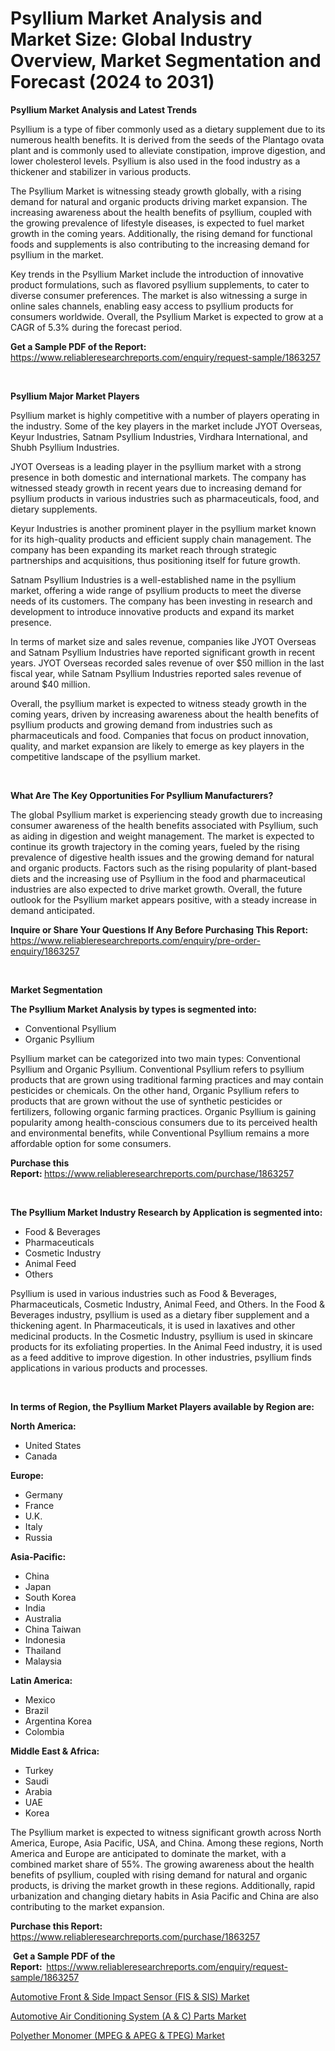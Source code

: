 <p><h1>Psyllium Market Analysis and Market Size: Global Industry Overview, Market Segmentation and Forecast (2024 to 2031)</h1></p><p><strong>Psyllium Market Analysis and Latest Trends</strong></p>
<p><p>Psyllium is a type of fiber commonly used as a dietary supplement due to its numerous health benefits. It is derived from the seeds of the Plantago ovata plant and is commonly used to alleviate constipation, improve digestion, and lower cholesterol levels. Psyllium is also used in the food industry as a thickener and stabilizer in various products.</p><p>The Psyllium Market is witnessing steady growth globally, with a rising demand for natural and organic products driving market expansion. The increasing awareness about the health benefits of psyllium, coupled with the growing prevalence of lifestyle diseases, is expected to fuel market growth in the coming years. Additionally, the rising demand for functional foods and supplements is also contributing to the increasing demand for psyllium in the market.</p><p>Key trends in the Psyllium Market include the introduction of innovative product formulations, such as flavored psyllium supplements, to cater to diverse consumer preferences. The market is also witnessing a surge in online sales channels, enabling easy access to psyllium products for consumers worldwide. Overall, the Psyllium Market is expected to grow at a CAGR of 5.3% during the forecast period.</p></p>
<p><strong>Get a Sample PDF of the Report:&nbsp;</strong> <a href="https://www.reliableresearchreports.com/enquiry/request-sample/1863257">https://www.reliableresearchreports.com/enquiry/request-sample/1863257</a></p>
<p>&nbsp;</p>
<p><strong>Psyllium Major Market Players</strong></p>
<p><p>Psyllium market is highly competitive with a number of players operating in the industry. Some of the key players in the market include JYOT Overseas, Keyur Industries, Satnam Psyllium Industries, Virdhara International, and Shubh Psyllium Industries.</p><p>JYOT Overseas is a leading player in the psyllium market with a strong presence in both domestic and international markets. The company has witnessed steady growth in recent years due to increasing demand for psyllium products in various industries such as pharmaceuticals, food, and dietary supplements.</p><p>Keyur Industries is another prominent player in the psyllium market known for its high-quality products and efficient supply chain management. The company has been expanding its market reach through strategic partnerships and acquisitions, thus positioning itself for future growth.</p><p>Satnam Psyllium Industries is a well-established name in the psyllium market, offering a wide range of psyllium products to meet the diverse needs of its customers. The company has been investing in research and development to introduce innovative products and expand its market presence.</p><p>In terms of market size and sales revenue, companies like JYOT Overseas and Satnam Psyllium Industries have reported significant growth in recent years. JYOT Overseas recorded sales revenue of over $50 million in the last fiscal year, while Satnam Psyllium Industries reported sales revenue of around $40 million.</p><p>Overall, the psyllium market is expected to witness steady growth in the coming years, driven by increasing awareness about the health benefits of psyllium products and growing demand from industries such as pharmaceuticals and food. Companies that focus on product innovation, quality, and market expansion are likely to emerge as key players in the competitive landscape of the psyllium market.</p></p>
<p>&nbsp;</p>
<p><strong>What Are The Key Opportunities For Psyllium Manufacturers?</strong></p>
<p><p>The global Psyllium market is experiencing steady growth due to increasing consumer awareness of the health benefits associated with Psyllium, such as aiding in digestion and weight management. The market is expected to continue its growth trajectory in the coming years, fueled by the rising prevalence of digestive health issues and the growing demand for natural and organic products. Factors such as the rising popularity of plant-based diets and the increasing use of Psyllium in the food and pharmaceutical industries are also expected to drive market growth. Overall, the future outlook for the Psyllium market appears positive, with a steady increase in demand anticipated.</p></p>
<p><strong>Inquire or Share Your Questions If Any Before Purchasing This Report:</strong> <a href="https://www.reliableresearchreports.com/enquiry/pre-order-enquiry/1863257">https://www.reliableresearchreports.com/enquiry/pre-order-enquiry/1863257</a></p>
<p>&nbsp;</p>
<p><strong>Market Segmentation</strong></p>
<p><strong>The Psyllium Market Analysis by types is segmented into:</strong></p>
<p><ul><li>Conventional Psyllium</li><li>Organic Psyllium</li></ul></p>
<p><p>Psyllium market can be categorized into two main types: Conventional Psyllium and Organic Psyllium. Conventional Psyllium refers to psyllium products that are grown using traditional farming practices and may contain pesticides or chemicals. On the other hand, Organic Psyllium refers to products that are grown without the use of synthetic pesticides or fertilizers, following organic farming practices. Organic Psyllium is gaining popularity among health-conscious consumers due to its perceived health and environmental benefits, while Conventional Psyllium remains a more affordable option for some consumers.</p></p>
<p><strong>Purchase this Report:&nbsp;</strong><a href="https://www.reliableresearchreports.com/purchase/1863257">https://www.reliableresearchreports.com/purchase/1863257</a></p>
<p>&nbsp;</p>
<p><strong>The Psyllium Market Industry Research by Application is segmented into:</strong></p>
<p><ul><li>Food & Beverages</li><li>Pharmaceuticals</li><li>Cosmetic Industry</li><li>Animal Feed</li><li>Others</li></ul></p>
<p><p>Psyllium is used in various industries such as Food & Beverages, Pharmaceuticals, Cosmetic Industry, Animal Feed, and Others. In the Food & Beverages industry, psyllium is used as a dietary fiber supplement and a thickening agent. In Pharmaceuticals, it is used in laxatives and other medicinal products. In the Cosmetic Industry, psyllium is used in skincare products for its exfoliating properties. In the Animal Feed industry, it is used as a feed additive to improve digestion. In other industries, psyllium finds applications in various products and processes.</p></p>
<p>&nbsp;</p>
<p><strong>In terms of Region, the Psyllium Market Players available by Region are:</strong></p>
<p>
    <p> <strong> North America: </strong>
        <ul>
            <li>United States</li>
            <li>Canada</li>
        </ul>
        </p> 
    <p> <strong> Europe: </strong>
        <ul>
            <li>Germany</li>
            <li>France</li>
            <li>U.K.</li>
            <li>Italy</li>
            <li>Russia</li>
        </ul>
        </p> 
    <p> <strong> Asia-Pacific: </strong>
        <ul>
            <li>China</li>
            <li>Japan</li>
            <li>South Korea</li>
            <li>India</li>
            <li>Australia</li>
            <li>China Taiwan</li>
            <li>Indonesia</li>
            <li>Thailand</li>
            <li>Malaysia</li>
        </ul>
        </p> 
    <p> <strong> Latin America: </strong>
        <ul>
            <li>Mexico</li>
            <li>Brazil</li>
            <li>Argentina Korea</li>
            <li>Colombia</li>
        </ul>
        </p> 
    <p> <strong> Middle East & Africa: </strong>
        <ul>
            <li>Turkey</li>
            <li>Saudi</li>
            <li>Arabia</li>
            <li>UAE</li>
            <li>Korea</li>
        </ul>
    </p>
    </p>
<p><p>The Psyllium market is expected to witness significant growth across North America, Europe, Asia Pacific, USA, and China. Among these regions, North America and Europe are anticipated to dominate the market, with a combined market share of 55%. The growing awareness about the health benefits of psyllium, coupled with rising demand for natural and organic products, is driving the market growth in these regions. Additionally, rapid urbanization and changing dietary habits in Asia Pacific and China are also contributing to the market expansion.</p></p>
<p><strong>Purchase this Report: </strong><a href="https://www.reliableresearchreports.com/purchase/1863257">https://www.reliableresearchreports.com/purchase/1863257</a></p>
<p>&nbsp;<strong>Get a Sample PDF of the Report:&nbsp;&nbsp;</strong><a href="https://www.reliableresearchreports.com/enquiry/request-sample/1863257">https://www.reliableresearchreports.com/enquiry/request-sample/1863257</a></p>
<p><strong></strong></p>
<p><p><a href="https://view.publitas.com/reportprime-1/automotive-front-side-impact-sensor-fis-sis-market-provides-a-comprehensive-analysis-including-a-macro-overview-of-the-market-as-well-as-micro-details-such-as-market-size-and-competitive-landscape/">Automotive Front & Side Impact Sensor (FIS & SIS) Market</a></p><p><a href="https://view.publitas.com/reportprime-1/automotive-air-conditioning-system-a-c-parts-market-research-report-reveals-the-latest-trends-and-opportunities-of-this-market-for-period-from-2024-2031/">Automotive Air Conditioning System (A & C) Parts Market</a></p><p><a href="https://view.publitas.com/reportprime-1/polyether-monomer-mpeg-apeg-tpeg-market-challenges-opportunities-and-growth-drivers-and-major-market-players-forecasted-for-period-from-2024-2031/">Polyether Monomer (MPEG & APEG & TPEG) Market</a></p></p>